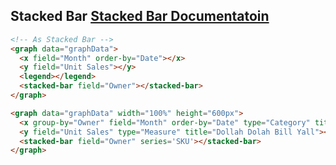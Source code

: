 <h2>
    Stacked Bar
    <span class="api-link">
      <a href="/documentation/#stacked-bar">Stacked Bar Documentatoin</a>
    </span>
</h2>

<div class="white-panel">
  <graph data="graphData">
    <x field="Month" order-by="Date"></x>
    <y field="Unit Sales"></y>
    <legend></legend>
    <stacked-bar field="Owner"></stacked-bar>
  </graph>
</div>

```html
<!-- As Stacked Bar -->
<graph data="graphData">
  <x field="Month" order-by="Date"></x>
  <y field="Unit Sales"></y>
  <legend></legend>
  <stacked-bar field="Owner"></stacked-bar>
</graph>
```

<div class="white-panel">
  <graph data="graphData" width="100%" height="600px">
    <x group-by="Owner" field="Month" order-by="Date" type="Category" title="Cream, Get the Money"></x>
    <y field="Unit Sales" type="Measure" title="Dollah Dolah Bill Yall"></y>
    <stacked-bar field="Owner" series='SKU'></stacked-bar>
  </graph>
</div>

```html
<graph data="graphData" width="100%" height="600px">
  <x group-by="Owner" field="Month" order-by="Date" type="Category" title="Cream, Get the Money"></x>
  <y field="Unit Sales" type="Measure" title="Dollah Dolah Bill Yall"></y>
  <stacked-bar field="Owner" series='SKU'></stacked-bar>
</graph>
```
